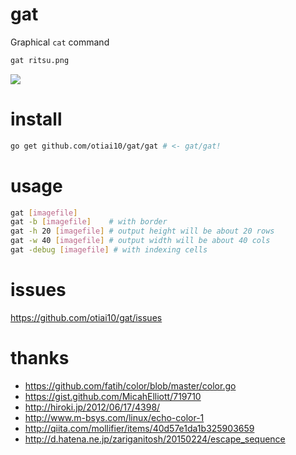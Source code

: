gat
===========

Graphical `cat` command

```sh
gat ritsu.png
```

![](https://cloud.githubusercontent.com/assets/931554/11237374/e3ecf3f8-8e22-11e5-8131-e2abf84ffbd9.png)

# install

```sh
go get github.com/otiai10/gat/gat # <- gat/gat!
```

# usage

```sh
gat [imagefile]
gat -b [imagefile]    # with border
gat -h 20 [imagefile] # output height will be about 20 rows
gat -w 40 [imagefile] # output width will be about 40 cols
gat -debug [imagefile] # with indexing cells
```

# issues

https://github.com/otiai10/gat/issues

# thanks

- https://github.com/fatih/color/blob/master/color.go
- https://gist.github.com/MicahElliott/719710
- http://hiroki.jp/2012/06/17/4398/
- http://www.m-bsys.com/linux/echo-color-1
- http://qiita.com/mollifier/items/40d57e1da1b325903659
- http://d.hatena.ne.jp/zariganitosh/20150224/escape_sequence
